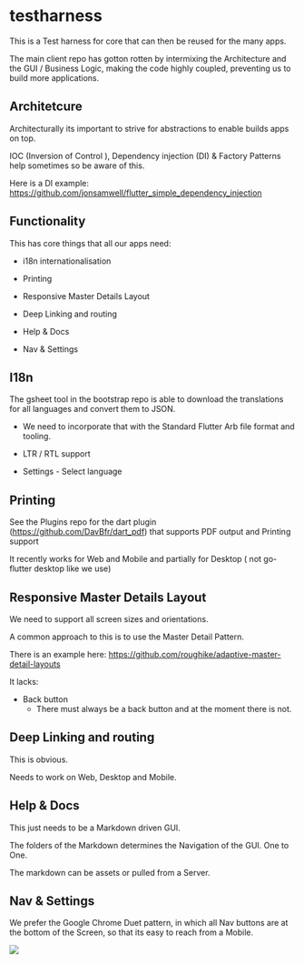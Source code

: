 # testharness

This is a Test harness for core that can then be reused for the many apps.

The main client repo has gotton rotten by intermixing the Architecture and the GUI / Business Logic, making the code highly coupled, preventing us to build more applications.

## Architetcure
Architecturally its important to strive for abstractions to enable builds apps on top.


IOC (Inversion of Control ), Dependency injection (DI) & Factory Patterns help sometimes so be aware of this.

Here is a DI example: https://github.com/jonsamwell/flutter_simple_dependency_injection

## Functionality

This has core things that all our apps need:

- i18n internationalisation

- Printing

- Responsive Master Details Layout

- Deep Linking and routing

- Help & Docs

- Nav & Settings



## I18n

The gsheet tool in the bootstrap repo is able to download the translations for all languages and convert them to JSON.

- We need to incorporate that with the Standard Flutter Arb file format and tooling.

- LTR / RTL support

- Settings - Select language

## Printing

See the Plugins repo for the dart plugin (https://github.com/DavBfr/dart_pdf) that supports PDF output and Printing support

It recently works for Web and Mobile and partially for Desktop ( not go-flutter desktop like we use)

## Responsive Master Details Layout

We need to support all screen sizes and orientations.

A common approach to this is to use the Master Detail Pattern.

There is an example here: https://github.com/roughike/adaptive-master-detail-layouts

It lacks:

- Back button
	- There must always be a back button and at the moment there is not.

## Deep Linking and routing

This is obvious.

Needs to work on Web, Desktop and Mobile.

## Help & Docs

This just needs to be a Markdown driven GUI.

The folders of the Markdown determines the Navigation of the GUI. One to One.

The markdown can be assets or pulled from a Server.

## Nav & Settings

We prefer the Google Chrome Duet pattern, in which all Nav buttons are at the bottom of the Screen,
so that its easy to reach from a Mobile.

[demo]: chrome-duet.png "Screenshot of Chrome Duet"
![](https://github.com/winwisely99/testharness/blob/master/chrome-duet.png)

